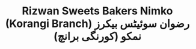 ---
title: "Rizwan Sweets Bakers Nimko (Korangi Branch) رضوان سوئیٹس بیکرز نمکو (کورنگی برانچ)"
url: /karachi/rizwan-sweets-bakers-nimko-korangi-branch-rdwn-swy-ytts-bykhrz-nmkhw-khwrngy-brnch/
shop: bakery
---